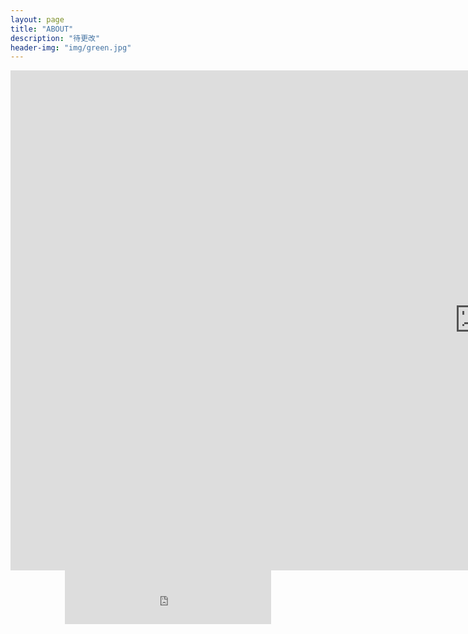 ```yaml
---
layout: page
title: "ABOUT"
description: "待更改"
header-img: "img/green.jpg"
---
```

<iframe
    width="1500"
    height="800"
    src="http://www.365yg.com/a6568720485700338190/#mid=62790987250"
    frameborder="0"
    allowfullscreen>
</iframe>

<div align=center>
<iframe frameborder="no" border="0" marginwidth="0" marginheight="0" width=330 height=86 src="https://music.163.com/song?id=461525011&userid=348141565">
</iframe>
</div>
